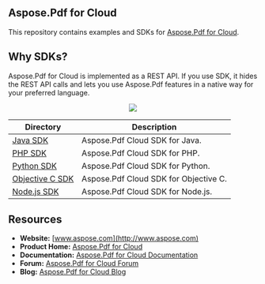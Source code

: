 ## Aspose.Pdf for Cloud
This repository contains examples and SDKs for [Aspose.Pdf for Cloud](http://www.aspose.com/cloud/pdf-api.aspx).

## Why SDKs?
Aspose.Pdf for Cloud is implemented as a REST API. If you use SDK, it hides the REST API calls and lets you use Aspose.Pdf features in a native way for your preferred language.

<p align="center">
  <a title="Download complete Aspose.Pdf for Cloud source code" href="https://github.com/asposepdf/Aspose_Pdf_Cloud/archive/master.zip">
	<img src="https://raw.github.com/AsposeExamples/java-examples-dashboard/master/images/downloadZip-Button-Large.png" />
  </a>
</p>


Directory | Description
--------- | -----------
[Java SDK](SDKs/Aspose.Pdf_Cloud_SDK_for_Java)  |  Aspose.Pdf Cloud SDK for Java.
[PHP SDK](SDKs/Aspose.Pdf_Cloud_SDK_for_PHP)  | Aspose.Pdf Cloud SDK for PHP.
[Python SDK](SDKs/Aspose.Pdf_Cloud_SDK_for_Python)  | Aspose.Pdf Cloud SDK for Python.
[Objective C SDK](SDKs/Aspose.Pdf_Cloud_SDK_for_Objective_C)  | Aspose.Pdf Cloud SDK for Objective C.
[Node.js SDK](SDKs/Aspose.Pdf_Cloud_SDK_for_NodeJS)  | Aspose.Pdf Cloud SDK for Node.js.

## Resources

+ **Website:** [www.aspose.com](http://www.aspose.com)
+ **Product Home:** [Aspose.Pdf for Cloud](http://www.aspose.com/cloud/pdf-api.aspx)
+ **Documentation:** [Aspose.Pdf for Cloud Documentation](http://www.aspose.com/docs/display/pdfcloud/Home)
+ **Forum:** [Aspose.Pdf for Cloud Forum](http://www.aspose.com/community/forums/aspose.pdf-product-family/75/showforum.aspx)
+ **Blog:** [Aspose.Pdf for Cloud Blog](http://www.aspose.com/blogs/aspose-products/aspose-pdf-product-family.html)
